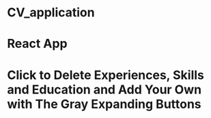 # CV_application
# React App
# Click to Delete Experiences, Skills and Education and Add Your Own with The Gray Expanding Buttons
